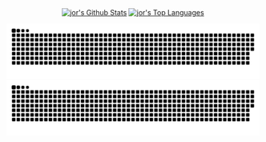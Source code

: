 <div align="center">
    <a href="#"><img alt="jor's Github Stats" src="https://github-readme-stats.vercel.app/api?username=jorhelp&show_icons=true&include_all_commits=true&count_private=true&theme=radical&hide_border=true" height="180"/></a>
    <a href="#"><img alt="jor's Top Languages" src="https://github-readme-stats.vercel.app/api/top-langs/?username=jorhelp&langs_count=10&layout=compact&theme=radical&hide_border=true" height="180"/></a>
</div>


![github contribution grid snake animation](https://raw.githubusercontent.com/jorhelp/jorhelp/output/github-contribution-grid-snake-sissa.svg#gh-dark-mode-only)
![github contribution grid snake animation](https://raw.githubusercontent.com/jorhelp/jorhelp/output/github-contribution-grid-snake-sissa-white.svg#gh-light-mode-only)
